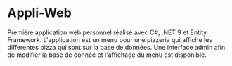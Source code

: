 # Appli-Web
Première application web personnel réalisé avec C#, .NET 9 et Entity Framework.
L'application est un menu pour une pizzeria qui affiche les differentes pizza qui sont sur la base de données.
Une interface admin afin de modifier la base de donnée et l'affichage du menu est disponible.
